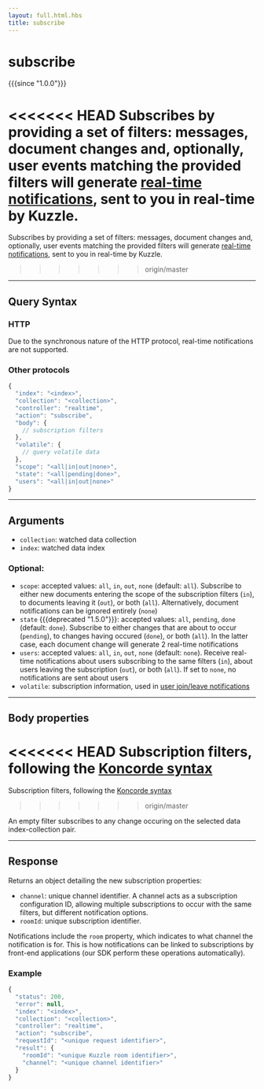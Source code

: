 ```yaml
---
layout: full.html.hbs
title: subscribe
---
```


# subscribe

{{{since "1.0.0"}}}

<<<<<<< HEAD
Subscribes by providing a set of filters: messages, document changes and, optionally, user events matching the provided filters will generate [real-time notifications]({{site_base_path}}api/1/essentials/notifications), sent to you in real-time by Kuzzle.
=======
Subscribes by providing a set of filters: messages, document changes and, optionally, user events matching the provided filters will generate [real-time notifications]({{site_base_path}}api/1/essentials), sent to you in real-time by Kuzzle.

>>>>>>> origin/master

---

## Query Syntax

### HTTP

Due to the synchronous nature of the HTTP protocol, real-time notifications are not supported.

### Other protocols

```js
{
  "index": "<index>",
  "collection": "<collection>",
  "controller": "realtime",
  "action": "subscribe",
  "body": {
    // subscription filters
  },
  "volatile": {
    // query volatile data
  },
  "scope": "<all|in|out|none>",
  "state": "<all|pending|done>",
  "users": "<all|in|out|none>"
}
```

---

## Arguments

* `collection`: watched data collection
* `index`: watched data index

### Optional:

* `scope`: accepted values: `all`, `in`, `out`, `none` (default: `all`). Subscribe to either new documents entering the scope of the subscription filters (`in`), to documents leaving it (`out`), or both (`all`). Alternatively, document notifications can be ignored entirely (`none`)
* `state` {{{deprecated "1.5.0"}}}: accepted values: `all`, `pending`, `done` (default: `done`). Subscribe to either changes that are about to occur (`pending`), to changes having occured (`done`), or both (`all`). In the latter case, each document change will generate 2 real-time notifications
* `users`: accepted values: `all`, `in`, `out`, `none` (default: `none`). Receive real-time notifications about users subscribing to the same filters (`in`), about users leaving the subscription (`out`), or both (`all`). If set to `none`, no notifications are sent about users
* `volatile`: subscription information, used in [user join/leave notifications]({{site_base_path}}api/1/essentials/volatile-data/)

---

## Body properties

<<<<<<< HEAD
Subscription filters, following the [Koncorde syntax]({{site_base_path}}koncorde)
=======
Subscription filters, following the [Koncorde syntax]({{site_base_path}}koncorde/1/)
>>>>>>> origin/master

An empty filter subscribes to any change occuring on the selected data index-collection pair.

---

## Response

Returns an object detailing the new subscription properties:

* `channel`: unique channel identifier. A channel acts as a subscription configuration ID, allowing multiple subscriptions to occur with the same filters, but different notification options.
* `roomId`: unique subscription identifier.

Notifications include the `room` property, which indicates to what channel the notification is for. This is how notifications can be linked to subscriptions by front-end applications (our SDK perform these operations automatically).

### Example

```js
{
  "status": 200,
  "error": null,
  "index": "<index>",
  "collection": "<collection>",
  "controller": "realtime",
  "action": "subscribe",
  "requestId": "<unique request identifier>",
  "result": {
    "roomId": "<unique Kuzzle room identifier>",
    "channel": "<unique channel identifier>"
  }
}
```
